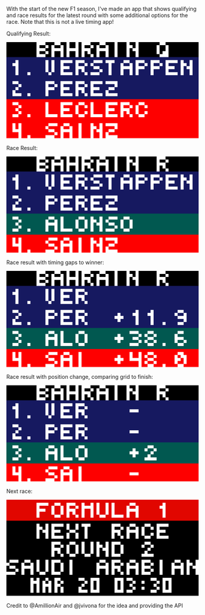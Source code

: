 With the start of the new F1 season, I've made an app that shows qualifying and race results for the latest round with some additional options for the race. Note that this is not a live timing app!

Qualifying Result:

![](f1_results_q.gif)

Race Result:

![](f1_results_driver.gif)

Race result with timing gaps to winner:

![](f1_results_gap.gif)

Race result with position change, comparing grid to finish:

![](f1_results_grid.gif)

Next race:

![](f1_results_next.gif)

Credit to @AmillionAir and @jvivona for the idea and providing the API
